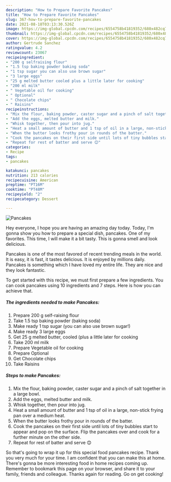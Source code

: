```yaml
---
description: "How to Prepare Favorite Pancakes"
title: "How to Prepare Favorite Pancakes"
slug: 367-how-to-prepare-favorite-pancakes
date: 2021-08-18T03:13:30.526Z
image: https://img-global.cpcdn.com/recipes/6554758b41819352/680x482cq70/pancakes-recipe-main-photo.jpg
thumbnail: https://img-global.cpcdn.com/recipes/6554758b41819352/680x482cq70/pancakes-recipe-main-photo.jpg
cover: https://img-global.cpcdn.com/recipes/6554758b41819352/680x482cq70/pancakes-recipe-main-photo.jpg
author: Gertrude Sanchez
ratingvalue: 4.2
reviewcount: 23067
recipeingredient:
- "200 g selfraising flour"
- "1.5 tsp baking powder baking soda"
- "1 tsp sugar you can also use brown sugar"
- "3 large eggs"
- "25 g melted butter cooled plus a little later for cooking"
- "200 ml milk"
- " Vegetable oil for cooking"
- " Optional"
- " Chocolate chips"
- " Raisins"
recipeinstructions:
- "Mix the flour, baking powder, caster sugar and a pinch of salt together in a large bowl."
- "Add the eggs, melted butter and milk."
- "Whisk together, then pour into jug."
- "Heat a small amount of butter and 1 tsp of oil in a large, non-stick frying pan over a medium heat."
- "When the butter looks frothy pour in rounds of the batter."
- "Cook the pancakes on their first side until lots of tiny bubbles start to appear and pop on the surface. Flip the pancakes over and cook for a further minute on the other side."
- "Repeat for rest of batter and serve 😊"
categories:
- Recipe
tags:
- pancakes

katakunci: pancakes 
nutrition: 213 calories
recipecuisine: American
preptime: "PT16M"
cooktime: "PT48M"
recipeyield: "2"
recipecategory: Dessert

---
```



![Pancakes](https://img-global.cpcdn.com/recipes/6554758b41819352/680x482cq70/pancakes-recipe-main-photo.jpg)

Hey everyone, I hope you are having an amazing day today. Today, I'm gonna show you how to prepare a special dish, pancakes. One of my favorites. This time, I will make it a bit tasty. This is gonna smell and look delicious.

Pancakes is one of the most favored of recent trending meals in the world. It is easy, it is fast, it tastes delicious. It is enjoyed by millions daily. Pancakes is something which I have loved my entire life. They are nice and they look fantastic.




To get started with this recipe, we must first prepare a few ingredients. You can cook pancakes using 10 ingredients and 7 steps. Here is how you can achieve that.

<!--inarticleads1-->

##### The ingredients needed to make Pancakes:

1. Prepare 200 g self-raising flour
1. Take 1.5 tsp baking powder (baking soda)
1. Make ready 1 tsp sugar (you can also use brown sugar!)
1. Make ready 3 large eggs
1. Get 25 g melted butter, cooled (plus a little later for cooking
1. Take 200 ml milk
1. Prepare  Vegetable oil for cooking
1. Prepare  Optional
1. Get  Chocolate chips
1. Take  Raisins




<!--inarticleads2-->

##### Steps to make Pancakes:

1. Mix the flour, baking powder, caster sugar and a pinch of salt together in a large bowl.
1. Add the eggs, melted butter and milk.
1. Whisk together, then pour into jug.
1. Heat a small amount of butter and 1 tsp of oil in a large, non-stick frying pan over a medium heat.
1. When the butter looks frothy pour in rounds of the batter.
1. Cook the pancakes on their first side until lots of tiny bubbles start to appear and pop on the surface. Flip the pancakes over and cook for a further minute on the other side.
1. Repeat for rest of batter and serve 😊




So that's going to wrap it up for this special food pancakes recipe. Thank you very much for your time. I am confident that you can make this at home. There's gonna be more interesting food in home recipes coming up. Remember to bookmark this page on your browser, and share it to your family, friends and colleague. Thanks again for reading. Go on get cooking!
